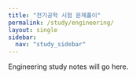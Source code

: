 ```yaml
---
title: "전기공학 시험 문제풀이"
permalink: /study/engineering/
layout: single
sidebar:
  nav: "study_sidebar"
---
```



Engineering study notes will go here.

